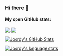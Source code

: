### Hi there 👋

<!-- Github stats -->

<!-- #### Connect with me:

[<img align="left" alt="@Joordy_" width="22px" src="https://cdn.jsdelivr.net/npm/simple-icons@v3/icons/instagram.svg"/>][https://www.instagram.com/joordy_] -->

#### My open GitHub stats:

<a href="https://github.com/anuraghazra/convoychat">
  <img align="center" src="https://github-readme-stats.vercel.app/api/top-langs/?username=joordy&layout=compact&hide=CSS&langs_count=10&title_color=9E9EFF&border_color=9E9EFF&text_color=433a4bff&hide=procfile"
   />
</a>
   <!-- alt="a visualisation of my most used programming languages. Js comes first, HTML is a close second, SCSS is third, Vue on fourth place and CSS takes fifth place."  -->

<a href="https://github.com/anuraghazra/convoychat">
  <img align="center" src="https://github-readme-stats.vercel.app/api?username=joordy&title_color=9E9EFF&border_color=9E9EFF&text_color=433a4bff&include_all_commits=true&count_private=true" 
  />
</a>
  <!-- alt="a visualisation of my github stats. It states that so far I've got 28 stars, made 1100 commits, 155 Pull Requests, 171 issues and have contributed to 21 projects."  -->

[![Joordy's GitHub Stats](https://github-readme-stats.vercel.app/api?username=joordy&show_icons=true&hide_border=true)](https://github.com/anuraghazra/github-readme-stats)

[![Joordy's language stats](https://github-readme-stats.vercel.app/api/top-langs/?username=joordy&hide=css,html&layout=compact)](https://github.com/anuraghazra/github-readme-stats)

<!--
<img align="left" alt="Joordy's GitHub Stats" src="https://github-readme-stats.vercel.app/api?username=joordy&show_icons=true&hide_border=true">
Most written languages
 [![Top Langs](https://github-readme-stats.vercel.app/api/top-langs/?username=joordy&hide=css,html&layout=compact)](https://github.com/anuraghazra/github-readme-stats)
**joordy/joordy** is a ✨ _special_ ✨ repository because its `README.md` (this file) appears on your GitHub profile.
Here are some ideas to get you started:
- 🔭 I’m currently working on ...
- 🌱 I’m currently learning ...
- 👯 I’m looking to collaborate on ...
- 🤔 I’m looking for help with ...
- 💬 Ask me about ...
- 📫 How to reach me: ...
- 😄 Pronouns: ...
- ⚡ Fun fact: ... -->
